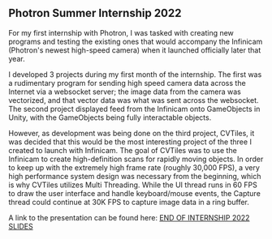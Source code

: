## Photron Summer Internship 2022

For my first internship with Photron, I was tasked with creating new programs and testing the existing ones that would accompany the Infinicam (Photron's newest high-speed camera) when it launched officially later that year.

I developed 3 projects during my first month of the internship. The first was a rudimentary program for sending high speed camera data across the Internet via a websocket server; the image data from the camera was vectorized, and that vector data was what was sent across the websocket. The second project displayed feed from the Infinicam onto GameObjects in Unity, with the GameObjects being fully interactable objects. 

However, as development was being done on the third project, CVTiles, it was decided that this would be the most interesting project of the three I created to launch with Infinicam. The goal of CVTiles was to use the Infinicam to create high-definition scans for rapidly moving objects. In order to keep up with the extremely high frame rate (roughly 30,000 FPS), a very high performance system design was necessary from the beginning, which is why CVTiles utilizes Multi Threading. While the UI thread runs in 60 FPS to draw the user interface and handle keyboard/mouse events, the Capture thread could continue at 30K FPS to capture image data in a ring buffer.

A link to the presentation can be found here: [END OF INTERNSHIP 2022 SLIDES](https://docs.google.com/presentation/d/1pPLoXk22V4BJVRg7-sZlmW9AaLYE0ug7jCiTrTpFBPg/edit?usp=sharing)


